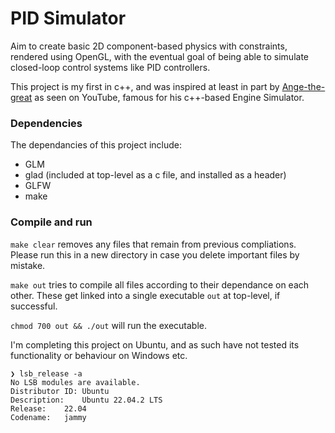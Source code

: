 # PID Simulator

Aim to create basic 2D component-based physics with constraints, rendered using OpenGL, with the eventual goal of being able to simulate closed-loop control systems like PID controllers.

This project is my first in c++, and was inspired at least in part by [Ange-the-great](https://github.com/ange-yaghi/scs-2d-demo) as seen on YouTube, famous for his c++-based Engine Simulator. 

### Dependencies

The dependancies of this project include:
- GLM
- glad (included at top-level as a c file, and installed as a header)
- GLFW
- make

### Compile and run 

``make clear`` removes any files that remain from previous compliations. Please run this in a new directory in case you delete important files by mistake.

``make out`` tries to compile all files according to their dependance on each other. These get linked into a single executable ``out`` at top-level, if successful.

``chmod 700 out && ./out`` will run the executable.

I'm completing this project on Ubuntu, and as such have not tested its functionality or behaviour on Windows etc.
```
❯ lsb_release -a
No LSB modules are available.
Distributor ID:	Ubuntu
Description:	Ubuntu 22.04.2 LTS
Release:	22.04
Codename:	jammy
```

